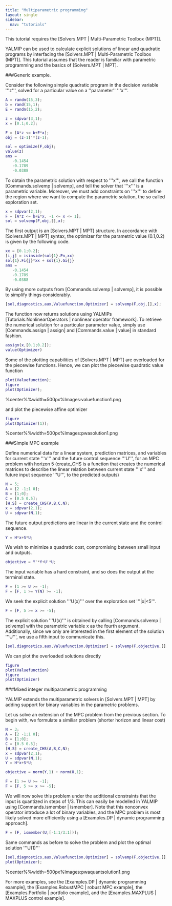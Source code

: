 ```yaml
---
title: "Multiparametric programming"
layout: single
sidebar:
  nav: "tutorials"
---
```



This tutorial requires the [Solvers.MPT | Multi-Parametric Toolbox (MPT)].

YALMIP can be used to calculate explicit solutions of linear and quadratic programs by interfacing the [Solvers.MPT | Multi-Parametric Toolbox (MPT)]. This tutorial assumes that the reader is familiar with parametric programming and the basics of [Solvers.MPT | MPT].

###Generic example.

Consider the following simple quadratic program in the decision variable '''z''', solved for a particular value on a ''parameter'' '''x'''.
````matlab
A = randn(15,3);
b = rand(15,1);
E = randn(15,2);

z = sdpvar(3,1);
x = [0.1;0.2];

F = [A*z <= b+E*x];
obj = (z-1)'*(z-1);

sol = optimize(F,obj);
value(z)
ans =
   -0.1454
   -0.1789
   -0.0388
````

To obtain the parametric solution with respect to '''x''', we call the function [Commands.solvemp | solvemp], and tell the solver that '''x''' is a parametric variable. Moreover, we must add constraints on '''x''' to define the region where we want to compute the parametric solution, the so called exploration set.
````matlab
x = sdpvar(2,1);
F = [A*z <= b+E*x, -1 <= x <= 1];
sol = solvemp(F,obj,[],x);
````

The first output is an [Solvers.MPT | MPT] structure. In accordance with [Solvers.MPT | MPT] syntax, the optimizer for the parametric value (0.1,0.2) is given by the following code.
````matlab
xx = [0.1;0.2];
[i,j] = isinside(sol{1}.Pn,xx)
sol{1}.Fi{j}*xx + sol{1}.Gi{j}
ans =
   -0.1454
   -0.1789
   -0.0388
````  

By using more outputs from [Commands.solvemp | solvemp], it is possible to simplify things considerably.
````matlab
[sol,diagnostics,aux,Valuefunction,Optimizer] = solvemp(F,obj,[],x);
````

The function now returns solutions using YALMIPs [Tutorials.NonlinearOperators | nonlinear operator framework]. To retrieve the numerical solution for a particular parameter value, simply use [Commands.assign | assign] and [Commands.value | value] in standard fashion.
````matlab
assign(x,[0.1;0.2]);
value(Optimizer)
````

Some of the plotting capabilities of [Solvers.MPT | MPT] are overloaded for the piecewise functions. Hence, we can plot the piecewise quadratic value function
````matlab
plot(Valuefunction);
figure
plot(Optimizer);
````

%center%%width=500px%Images:valuefunction1.png

and plot the piecewise affine optimizer
````matlab
figure
plot(Optimizer(1));
````

%center%%width=500px%Images:pwasolution1.png


###Simple MPC example

Define numerical data for a linear system, prediction matrices, and variables for current state '''x''' and the future control sequence '''U''', for an MPC problem with horizon 5 (create_CHS is a function that creates the numerical matrices to describe the linear relation between current state '''x''' and future input sequence '''U''', to the predicted outputs)
````matlab
N = 5;
A = [2 -1;1 0];
B = [1;0];
C = [0.5 0.5];
[H,S] = create_CHS(A,B,C,N);
x = sdpvar(2,1);
U = sdpvar(N,1);
````  

The future output predictions are linear in the current state and the control sequence.
````matlab
Y = H*x+S*U;
````  

We wish to minimize a quadratic cost, compromising between small input and outputs.
````matlab
objective = Y'*Y+U'*U;
````  

The input variable has a hard constraint, and so does the output at the terminal state.
````matlab
F = [1 >= U >= -1];
F = [F, 1 >= Y(N) >= -1];
````  

We seek the explicit solution '''U(x)''' over the exploration set '''|x|<5'''.
````matlab
F = [F, 5 >= x >= -5];
````

The explicit solution '''U(x)''' is obtained by calling [Commands.solvemp | solvemp] with the parametric variable x as the fourth argument. Additionally, since we only are interested in the first element of the solution '''U''', we use a fifth input to communicate this.
````matlab
[sol,diagnostics,aux,Valuefunction,Optimizer] = solvemp(F,objective,[],x,U(1));
````

We can plot the overloaded solutions directly
````matlab
figure
plot(Valuefunction)
figure
plot(Optimizer)
````


###Mixed integer multiparametric programming

YALMIP extends the multiparametric solvers in [Solvers.MPT  | MPT] by adding support for binary variables in the parametric problems.

Let us solve an extension of the MPC problem from the previous section. To begin with, we formulate a similiar problem (shorter horizon and linear cost)
````matlab
N = 3;
A = [2 -1;1 0];
B = [1;0];
C = [0.5 0.5];
[H,S] = create_CHS(A,B,C,N);
x = sdpvar(2,1);
U = sdpvar(N,1);
Y = H*x+S*U;

objective = norm(Y,1) + norm(U,1);

F = [1 >= U >= -1];
F = [F, 5 >= x >= -5];
````

We will now solve this problem under the additional constraints that the input is quantized in steps of 1/3. This can easily be modelled in YALMIP using [Commands.ismember | ismember]. Note that this nonconvex operator introduce a lot of binary variables, and the MPC problem is most likely solved more efficiently using a [Examples.DP | dynamic programming approach].
````matlab
F = [F, ismember(U,[-1:1/3:1])];
````

Same commands as before to solve the problem and plot the optimal solution '''U(1)'''
````matlab
[sol,diagnostics,aux,Valuefunction,Optimizer] = solvemp(F,objective,[],x,U(1));
plot(Optimizer);
````

%center%%width=500px%Images:pwaquantsolution1.png

For more examples, see the [Examples.DP | dynamic programming example], the [Examples.RobustMPC | robust MPC example], the [Examples.Portfolio | portfolio example], and the [Examples.MAXPLUS | MAXPLUS control example].
